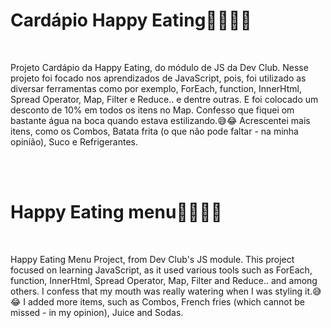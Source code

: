<h1>Cardápio Happy Eating🍔🍟🥤😋 </h1>
<br>
<p>Projeto Cardápio da Happy Eating, do módulo de JS da Dev Club.
Nesse projeto foi focado nos aprendizados de JavaScript, pois, foi utilizado as diversar ferramentas como por exemplo, ForEach, function, InnerHtml, Spread Operator,
Map, Filter e Reduce.. e dentre outras.
E foi colocado um desconto de 10% em todos os itens no Map.  
Confesso que fiquei om bastante água na boca quando estava estilizando.😅😂
Acrescentei mais itens, como os Combos, Batata frita (o que não pode faltar - na minha opinião), Suco e Refrigerantes.</p>
<br>​

<h1>Happy Eating menu🍔🍟🥤😋 </h1>
<br>
<p>Happy Eating Menu Project, from Dev Club's JS module.
This project focused on learning JavaScript, as it used various tools such as ForEach, function, InnerHtml, Spread Operator,
Map, Filter and Reduce.. and among others.
I confess that my mouth was really watering when I was styling it.😅😂
I added more items, such as Combos, French fries (which cannot be missed - in my opinion), Juice and Sodas.</p>


